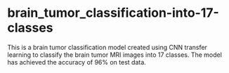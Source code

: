 # brain_tumor_classification-into-17-classes
This is a brain tumor classification model created using CNN transfer learning to classify the brain tumor MRI images into 17 classes. The model has achieved the accuracy of 96% on test data.
